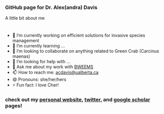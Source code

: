 ### GitHub page for Dr. Alex(andra) Davis

A little bit about me
#
- 🔭 I’m currently working on efficient solutions for invasive species management
- 🌱 I’m currently learning ...
- 👯 I’m looking to collaborate on anything related to Green Crab (Carcinus maenas)
- 🤔 I’m looking for help with ...
- 💬 Ask me about my work with [BWEEMS](https://www.bweems.org/)
- 📫 How to reach me: acdavis@ualberta.ca
- 😄 Pronouns: she/her/hers
- ⚡ Fun fact: I love Cher!
### check out my [personal website](http://www.alexandracddavis.com/), [twitter](https://twitter.com/ACD_Davis11), and [google scholar](https://scholar.google.com/citations?user=sRdo6x0AAAAJ&hl=e) pages!
  
<!--
anything within these will not show up
**davialex/davialex** is a ✨ _special_ ✨ repository because its `README.md` (this file) appears on your GitHub profile.

-->
